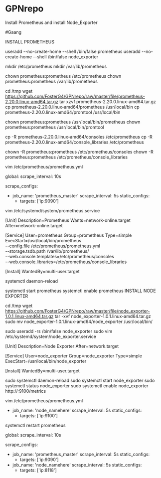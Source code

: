 # GPNrepo

Install Prometheus and install Node_Exporter

#Gaang

INSTALL PROMETHEUS

useradd --no-create-home --shell /bin/false prometheus
useradd --no-create-home --shell /bin/false node_exporter

mkdir /etc/prometheus
mkdir /var/lib/prometheus

chown prometheus:prometheus /etc/prometheus
chown prometheus:prometheus /var/lib/prometheus

cd /tmp
wget https://github.com/FosterG4/GPNrepo/raw/master/file/prometheus-2.20.0.linux-amd64.tar.gz
tar xzvf prometheus-2.20.0.linux-amd64.tar.gz
cp prometheus-2.20.0.linux-amd64/prometheus /usr/local/bin
cp prometheus-2.20.0.linux-amd64/promtool /usr/local/bin

chown prometheus:prometheus /usr/local/bin/prometheus
chown prometheus:prometheus /usr/local/bin/promtool

cp -R prometheus-2.20.0.linux-amd64/consoles /etc/prometheus
cp -R prometheus-2.20.0.linux-amd64/console_libraries /etc/prometheus

chown -R prometheus:prometheus /etc/prometheus/consoles
chown -R prometheus:prometheus /etc/prometheus/console_libraries

vim /etc/prometheus/prometheus.yml 

global:
  scrape_interval: 10s

scrape_configs:
  - job_name: 'prometheus_master'
    scrape_interval: 5s
    static_configs:
      - targets: ['ip:9090']

vim /etc/systemd/system/prometheus.service

[Unit]
Description=Prometheus
Wants=network-online.target
After=network-online.target

[Service]
User=prometheus
Group=prometheus
Type=simple
ExecStart=/usr/local/bin/prometheus \
    --config.file /etc/prometheus/prometheus.yml \
    --storage.tsdb.path /var/lib/prometheus/ \
    --web.console.templates=/etc/prometheus/consoles \
    --web.console.libraries=/etc/prometheus/console_libraries

[Install]
WantedBy=multi-user.target


systemctl daemon-reload

systemctl start prometheus
systemctl enable prometheus
INSTALL NODE EXPORTER

cd /tmp
wget https://github.com/FosterG4/GPNrepo/raw/master/file/node_exporter-1.0.1.linux-amd64.tar.gz
tar -xvf node_exporter-1.0.1.linux-amd64.tar.gz
sudo mv node_exporter-1.0.1.linux-amd64/node_exporter /usr/local/bin/

sudo useradd -rs /bin/false node_exporter
sudo vim /etc/systemd/system/node_exporter.service


[Unit]
Description=Node Exporter
After=network.target

[Service]
User=node_exporter
Group=node_exporter
Type=simple
ExecStart=/usr/local/bin/node_exporter

[Install]
WantedBy=multi-user.target




sudo systemctl daemon-reload
sudo systemctl start node_exporter
sudo systemctl status node_exporter
sudo systemctl enable node_exporter
http://<server-IP>:9100/metrics

vim /etc/prometheus/prometheus.yml



  - job_name: 'node_namehere'
    scrape_interval: 5s
    static_configs:
      - targets: ['ip:9100']



systemctl restart prometheus




global:
  scrape_interval: 10s

scrape_configs:
  - job_name: 'prometheus_master'
    scrape_interval: 5s
    static_configs:
      - targets: ['ip:9090']
  - job_name: 'node_namehere'
    scrape_interval: 5s
    static_configs:
      - targets: ['ip:8118']

